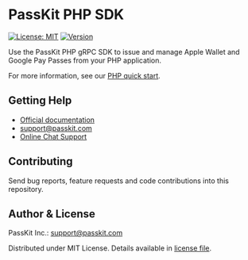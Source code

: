 # PassKit PHP SDK

[![License: MIT](https://img.shields.io/badge/License-MIT-yellow.svg)](https://opensource.org/licenses/MIT)
[![Version](https://poser.pugx.org/passkit/passkit-php-grpc-sdk/version)](https://packagist.org/packages/passkit/passkit-php-grpc-sdk)

Use the PassKit PHP gRPC SDK to issue and manage Apple Wallet and Google Pay Passes from your PHP application.

For more information, see our [PHP quick start](https://github.com/PassKit/passkit-php-quickstart).

## Getting Help
- [Official documentation](https://docs.passkit.io/)
- [support@passkit.com](mailto:support@passkit.com)
- [Online Chat Support](https://app.passkit.com/)

## Contributing
Send bug reports, feature requests and code contributions into this repository.

## Author & License
PassKit Inc.: [support@passkit.com](mailto:support@passkit.com)

Distributed under MIT License. Details available in [license file](LICENSE).
